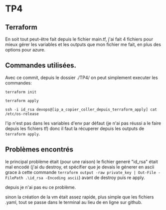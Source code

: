 # TP4

## Terraform

En soit tout peut-être fait depuis le fichier main.tf, j'ai fait 4 fichiers pour mieux gérer les variables et les outputs que mon fichier me fait, en plus des options pour azure.

## Commandes utilisées.

Avec ce commit, depuis le dossier ./TP4/ on peut simplement executer les commandes:

```
terraform init

terraform apply

ssh -i id_rsa devops@[ip_a_copier_coller_depuis_terraform_apply] cat /etc/os-release
```

l'ip n'est pas dans les variables d'env par défaut (je n'ai pas réussi a le faire depuis les fichiers tf) donc il faut la récuperer depuis les outputs de `terraform apply`.

## Problèmes encontrés

le principal problème était (pour une raison) le fichier generé "id_rsa" était mal encodé (j'ai du destroy, et spécifier que je devais le génerer en ascii grace à cette commande `terraform output -raw private_key | Out-File -FilePath .\id_rsa -Encoding ascii`)
avant de destroy puis re apply.

depuis je n'ai pas eu ce problème.

sinon la création de la vm était assez rapide, plus simple que les fichiers .yaml, tout se passe dans le terminal au lieu de en ligne sur github.


